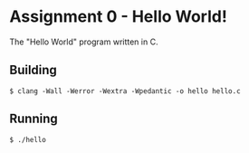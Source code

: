 # Assignment 0 - Hello World!

The "Hello World" program written in C.

## Building

```
$ clang -Wall -Werror -Wextra -Wpedantic -o hello hello.c
```

## Running

```
$ ./hello
```
